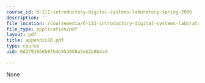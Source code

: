 ```yaml
---
course_id: 6-111-introductory-digital-systems-laboratory-spring-2006
description: ''
file_location: /coursemedia/6-111-introductory-digital-systems-laboratory-spring-2006/0d2791666b8fb4b953008a3eb2b8b4ad_appendix10.pdf
file_type: application/pdf
layout: pdf
title: appendix10.pdf
type: course
uid: 0d2791666b8fb4b953008a3eb2b8b4ad

---
```

None